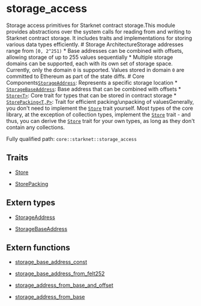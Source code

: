 # storage_access

Storage access primitives for Starknet contract storage.This module provides abstractions over the system calls for reading from and writing to Starknet contract storage. It includes traits and implementations for storing various data types efficiently.  # Storage ArchitectureStorage addresses range from `[0, 2^251)` * Base addresses can be combined with offsets, allowing storage of up to 255 values sequentially * Multiple storage domains can be supported, each with its own set of storage space. Currently, only the domain `0` is supported. Values stored in domain `0` are committed to Ethereum as part of the state diffs.  # Core Components[`StorageAddress`](./core-starknet-storage_access-StorageAddress.md): Represents a specific storage location * [`StorageBaseAddress`](./core-starknet-storage_access-StorageBaseAddress.md): Base address that can be combined with offsets * [`Store<T>`](`Store<T>`): Core trait for types that can be stored in contract storage * [`StorePacking<T,P>`](`StorePacking<T,P>`): Trait for efficient packing/unpacking of valuesGenerally, you don't need to implement the [`Store`](./core-starknet-storage_access-Store.md) trait yourself. Most types of the core library, at the exception of collection types, implement the [`Store`](./core-starknet-storage_access-Store.md) trait - and thus, you can derive the [`Store`](./core-starknet-storage_access-Store.md) trait for your own types, as long as they don't contain any collections.

Fully qualified path: `core::starknet::storage_access`

## Traits

- [Store](./core-starknet-storage_access-Store.md)

- [StorePacking](./core-starknet-storage_access-StorePacking.md)

## Extern types

- [StorageAddress](./core-starknet-storage_access-StorageAddress.md)

- [StorageBaseAddress](./core-starknet-storage_access-StorageBaseAddress.md)

## Extern functions

- [storage_base_address_const](./core-starknet-storage_access-storage_base_address_const.md)

- [storage_base_address_from_felt252](./core-starknet-storage_access-storage_base_address_from_felt252.md)

- [storage_address_from_base_and_offset](./core-starknet-storage_access-storage_address_from_base_and_offset.md)

- [storage_address_from_base](./core-starknet-storage_access-storage_address_from_base.md)

